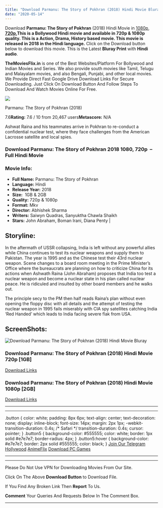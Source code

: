 ```yaml
---
title: "Download Parmanu: The Story of Pokhran (2018) Hindi Movie Bluray || 720p [1GB] || 1080p [2GB]"
date: "2020-05-14"
---
```


Download **Parmanu: The Story of Pokhran** (2018) Hindi Movie in [1080p](https://1moviesflix.com/1080p-movies/), **[720p,](https://1moviesflix.com/720p-movies/)**This is a Bollywood Hindi movie and available in **720p & 1080p** quality. This is a **Action, Drama, History** based movie. This movie is released in **2018** in the Hindi language**.** Click on the Download button below to download this movie. This is the Latest **Bluray Print** with **Hindi audio**.

**TheMoviesFlix.in** is one of the Best Websites/Platform For Bollywood and Indian Movies and Series. We also provide south movies like Tamil, Telugu and Malayalam movies, and also Bengali, Punjabi, and other local movies. We Provide Direct Fast Google Drive Download Links For Secure Downloading. Just Click On Download Button And Follow Steps To Download And Watch Movies Online For Free.

[![](https://m.media-amazon.com/images/M/MV5BMDNjZjkyNjQtNWMyMC00ODA5LTgyODctOGRiOWUwYTAzOWVjXkEyXkFqcGdeQXVyODE5NzE3OTE@._V1_SX300.jpg)](https://www.imdb.com/title/tt6826438/ "Parmanu: The Story of Pokhran")

Parmanu: The Story of Pokhran (2018)

7.6**Rating:** 7.6 / 10 from 20,467 users**Metascore:** N/A

Ashwat Raina and his teammates arrive in Pokhran to re-conduct a confidential nuclear test, where they face challenges from the American Lacrosse satellite and local spies.

### Download Parmanu: The Story of Pokhran 2018 1080, 720p  – Full Hindi Movie

### Movie Info:

- **Full Name:** Parmanu: The Story of Pokhran
- **Language:** Hindi
- **Release Year:** 2018
- **Size:**  1GB & 2GB
- **Quality:** 720p & 1080p
- **Format:** Mkv
- **Director:** Abhishek Sharma
- **Writers:** Saiwyn Quadras, Sanyuktha Chawla Shaikh
- **Stars:** John Abraham, Boman Irani, Diana Penty |

## Storyline:

In the aftermath of USSR collapsing, India is left without any powerful allies while China continues to test its nuclear weapons and supply them to Pakistan. The year is 1995 and as the Chinese test their 43rd nuclear weapon. Scene changes to a board room meeting in the Prime Minister’s Office where the bureaucrats are planning on how to criticize China for its actions when Ashwath Raina (John Abraham) proposes that India too test a nuclear weapon and become a nuclear state in his plan called nuclear peace. He is ridiculed and insulted by other board members and he walks out.

The principle secy to the PM then half reads Raina’s plan without even opening the floppy disc with all details and the attempt of testing the nuclear weapon in 1995 fails miserably with CIA spy satellites catching India ‘Red Handed’ which leads to India facing severe flak from USA.

## ScreenShots:

![Download Parmanu: The Story of Pokhran (2018) Hindi Movie Bluray](https://i.imgur.com/8AhaJfM.jpg)

### Download Parmanu: The Story of Pokhran (2018) Hindi Movie 720p \[1GB\]

[Download Links](https://1moviesflix.com?a270777880=Ry91RmR4R0VMYlB6dnd5VXk1TmFXT0ZwZEdrMm9uUEduYmMyR0FIMitjdEVJWmYrYWRmNDMzQnphbWtMOGc3b1BaQVBHVVVpQkRtekJ0TE0xTHRIQkZaWjJWTEVxN25kTEJEQ2FBTDkwZHM9)

### Download Parmanu: The Story of Pokhran (2018) Hindi Movie 1080p \[2GB\] 

[Download Links](https://1moviesflix.com?a270777880=Ry91RmR4R0VMYlB6dnd5VXk1TmFXT0ZwZEdrMm9uUEduYmMyR0FIMitjdEVJWmYrYWRmNDMzQnphbWtMOGc3b1BUdnNUVzIyc012amNRMWlPYVl4NGZ5Z3NyeStOUWUyNmhvOU4rcGt3WnM9)

* * *

* * *

.button { color: white; padding: 8px 6px; text-align: center; text-decoration: none; display: inline-block; font-size: 14px; margin: 2px 1px; -webkit-transition-duration: 0.4s; /\* Safari \*/ transition-duration: 0.4s; cursor: pointer; } .button5 { background-color: #555555; color: white; border: 1px solid #e7e7e7; border-radius: 4px; } .button5:hover { background-color: #e7e7e7; border: 2px solid #555555; color: black; } [Join Our Telegram](http://gdrivepro.xyz/join.php) [Hollywood](https://moviesverse.com/) [AnimeFlix](https://animeflix.in/) [Download PC Games](https://gamesflix.net/)  

* * *

* * *

  

Please Do Not Use VPN for Downloading Movies From Our Site.

Click On The Above **Download Button** to Download File.

If You Find Any Broken Link Then **Report** To Us.

**Comment** Your Queries And Requests Below In The Comment Box.

* * *
